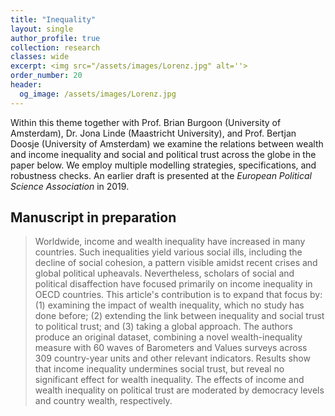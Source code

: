 ```yaml
---
title: "Inequality"
layout: single
author_profile: true
collection: research
classes: wide
excerpt: <img src="/assets/images/Lorenz.jpg" alt=''>
order_number: 20
header: 
  og_image: /assets/images/Lorenz.jpg
---
```


Within this theme together with Prof. Brian Burgoon (University of Amsterdam), Dr. Jona Linde (Maastricht University), and Prof. Bertjan Doosje (University of Amsterdam) we examine the relations between wealth and income inequality and social and political trust across the globe in the paper below. We employ multiple modelling strategies, specifications, and robustness checks.
An earlier draft is presented at the <i>European Political Science Association</i> in 2019.

## Manuscript in preparation

> Worldwide, income and wealth inequality have increased in many countries. Such inequalities yield various social ills, including the decline of social cohesion, a pattern visible amidst recent crises and global political upheavals. Nevertheless, scholars of social and political disaffection have focused primarily on income inequality in OECD countries. This article's contribution is to expand that focus by: (1) examining the impact of wealth inequality, which no study has done before; (2) extending the link between inequality and social trust to political trust; and (3) taking a global approach. The authors produce an original dataset, combining a novel wealth-inequality measure with 60 waves of Barometers and Values surveys across 309 country-year units and other relevant indicators. Results show that income inequality undermines social trust, but reveal no significant effect for wealth inequality. The effects of income and wealth inequality on political trust are moderated by democracy levels and country wealth, respectively.

